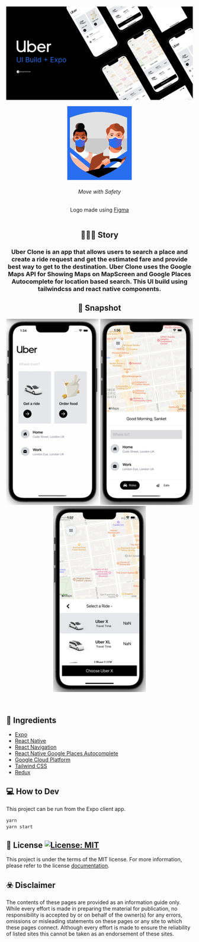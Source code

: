 [![Uber Clone Banner](./assets/Cover.png)](https://github.com/signuldotdev/Uber-Clone/blob/main/README.md)

<div>

<div align="center">
    <img src='./assets/MoveWithSafety.png' alt='Move with Safety'>
    <h6>Move with Safety</h5>
        Logo made using <a href='https://www.figma.com/'>Figma</a>

<div>
<div>

<br/>

## 🧑🏻‍💻 Story

### Uber Clone is an app that allows users to search a place and create a ride request and get the estimated fare and provide best way to get to the destination. Uber Clone uses the Google Maps API for Showing Maps on MapScreen and Google Places Autocomplete for location based search. This UI build using tailwindcss and react native components.

## 📱 Snapshot

<p>
    <img src='./assets/HomeScreen.png' width="250">
    <img src='./assets/MapScreen.png' width="250">
    <img src='./assets/RideOptionCard.png' width="250">
</p>

<br/>

<div align='left'>

## 🍜 Ingredients

- [Expo](https://expo.dev/)
- [React Native](https://reactnative.dev/)
- [React Navigation](https://reactnavigation.org/)
- [React Native Google Places Autocomplete](https://github.com/FaridSafi/react-native-google-places-autocomplete#readme)
- [Google Cloud Platform](https://console.developers.google.com)
- [Tailwind CSS](https://tailwindcss.com/)
- [Redux](https://redux.js.org/)

<div>

## 💻 How to Dev

This project can be run from the Expo client app.

```jsx
yarn
yarn start
```

## 📝 License <a aria-label="YumMeals is free to use" href="https://choosealicense.com/licenses/mit/" target="_blank"><img alt="License: MIT" src="https://img.shields.io/badge/License-MIT-success.svg?style=flat-square&color=33CC12" target="_blank" /></a>

This project is under the terms of the MIT license. For more information, please refer to the license [documentation](LICENSE.md).

## ☣️ Disclaimer

The contents of these pages are provided as an information guide only. While every effort is made in preparing the material for publication, no responsibility is accepted by or on behalf of the owner(s) for any errors, omissions or misleading statements on these pages or any site to which these pages connect. Although every effort is made to ensure the reliability of listed sites this cannot be taken as an endorsement of these sites.
